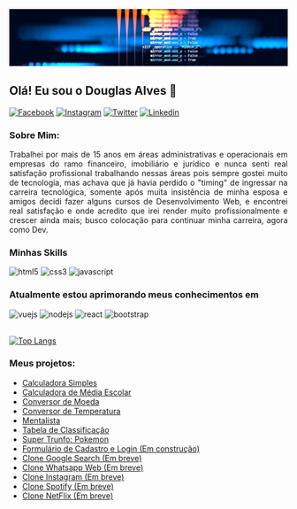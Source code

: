 <div>
  <img aling="center" alt="capa" src=capa01.png />
</div>

## Olá! Eu sou o Douglas Alves 👋
[![Facebook](https://img.shields.io/badge/Facebook-1877F2?style=for-the-badge&logo=facebook&logoColor=white)](https://www.facebook.com/doughalves)
[![Instagram](https://img.shields.io/badge/Instagram-E4405F?style=for-the-badge&logo=instagram&logoColor=white)](https://www.instagram.com/doughalves)
[![Twitter](https://img.shields.io/badge/Twitter-1DA1F2?style=for-the-badge&logo=twitter&logoColor=white)](https://www.twitter.com/doughalves)
[![Linkedin](https://img.shields.io/badge/LinkedIn-0077B5?style=for-the-badge&logo=linkedin&logoColor=white)](https://www.linkedin.com/in/doughalves)

### Sobre Mim:
<div align="justify">Trabalhei por mais de 15 anos em áreas administrativas e operacionais em empresas do ramo financeiro, imobiliário e jurídico e nunca senti real satisfação profissional trabalhando nessas áreas pois sempre gostei muito de tecnologia, mas achava que já havia perdido o "timing" de ingressar na carreira tecnológica, somente após muita insistência de minha esposa e amigos decidi fazer alguns cursos de Desenvolvimento Web, e encontrei real satisfação e onde acredito que irei render muito profissionalmente e crescer ainda mais; busco colocação para continuar minha carreira, agora como Dev.</div>

### Minhas Skills
<div style="display: inline_block">
  <img aling="center" alt="html5" src="https://img.shields.io/badge/HTML5-E34F26?style=for-the-badge&logo=html5&logoColor=white">
  <img aling="center" alt="css3" src="https://img.shields.io/badge/CSS3-1572B6?style=for-the-badge&logo=css3&logoColor=white"/>
  <img aling="center" alt="javascript" src="https://img.shields.io/badge/JavaScript-323330?style=for-the-badge&logo=javascript&logoColor=F7DF1E"/>
</div>

### Atualmente estou aprimorando meus conhecimentos em
<div style="display: inline_block">
  <img aling="center" alt="vuejs" src="https://img.shields.io/badge/Vue.js-35495E?style=for-the-badge&logo=vue.js&logoColor=4FC08D"/>
  <img aling="center" alt="nodejs" src="https://img.shields.io/badge/Node.js-43853D?style=for-the-badge&logo=node.js&logoColor=white"/>
  <img aling="center" alt="react" src="https://img.shields.io/badge/React-20232A?style=for-the-badge&logo=react&logoColor=61DAFB"/>
  <img aling="center" alt="bootstrap" src="https://img.shields.io/badge/Bootstrap-563D7C?style=for-the-badge&logo=bootstrap&logoColor=white"/>
</div>
  </br>

[![Top Langs](https://github-readme-stats.vercel.app/api/top-langs/?username=doughalves&layout=compact)](https://github.com/anuraghazra/github-readme-stats)

### Meus projetos:
<!-- Imesão Dev - Alura -->
<ul>
  <li><a href="https://doughalves.github.io/calculadora-simples/">Calculadora Simples</a></li>
  <li><a href="https://doughalves.github.io/calculadora-media/">Calculadora de Média Escolar</a></li>
  <li><a href="https://doughalves.github.io/conversor-moeda/">Conversor de Moeda</a></li>
  <li><a href="https://doughalves.github.io/conversor-temperatura/">Conversor de Temperatura</a></li>
  <li><a href="https://doughalves.github.io/mentalista/">Mentalista</a></li>
  <li><a href="https://doughalves.github.io/tabela-classificacao/">Tabela de Classificação</a></li>
  <li><a href="https://doughalves.github.io/supertrunfo/">Super Trunfo: Pokemon</a></li>
  <li><a href="">Formulário de Cadastro e Login (Em construção)</a></li>
  <li><a href="">Clone Google Search (Em breve)</a></li>
  <li><a href="">Clone Whatsapp Web (Em breve)</a></li>
  <li><a href="">Clone Instagram (Em breve)</a></li>
  <li><a href="">Clone Spotify (Em breve)</a></li>
  <li><a href="">Clone NetFlix (Em breve)</a></li> 
  
 <!-- Projetos que ainda serão postados:

      Projetos HTML e CSS Basico e Tecnicas Avançadas - Udemy
        Página de Tributo
        Formulário
        Página de Agência
        Google
        Página de Contato
        Doceria
        HDC - Host

      Projetos Vue.js - Udemy
        O Matador de Monstros
        Tarefas To-Do
        The Stock Trader

      Projetos node.js - Udemy
        Primeira API
        API DevHouse
        API Task-list

      Projetos do Bootcamp Impulso React Web Developer - Digital Innovation One

-->
